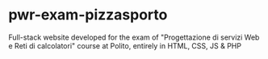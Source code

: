 # pwr-exam-pizzasporto
Full-stack website developed for the exam of "Progettazione di servizi Web e Reti di calcolatori" course at Polito, entirely in HTML, CSS, JS &amp; PHP
